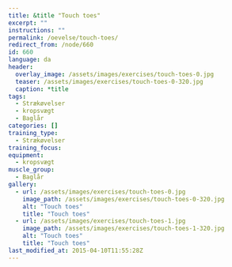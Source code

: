 ```yaml
---
title: &title "Touch toes"
excerpt: ""
instructions: ""
permalink: /oevelse/touch-toes/
redirect_from: /node/660
id: 660
language: da
header:
  overlay_image: /assets/images/exercises/touch-toes-0.jpg
  teaser: /assets/images/exercises/touch-toes-0-320.jpg
  caption: *title
tags:
  - Strækøvelser
  - kropsvægt
  - Baglår
categories: []
training_type: 
  - Strækøvelser
training_focus: 
equipment:
  - kropsvægt
muscle_group:
  - Baglår
gallery:
  - url: /assets/images/exercises/touch-toes-0.jpg
    image_path: /assets/images/exercises/touch-toes-0-320.jpg
    alt: "Touch toes"
    title: "Touch toes"
  - url: /assets/images/exercises/touch-toes-1.jpg
    image_path: /assets/images/exercises/touch-toes-1-320.jpg
    alt: "Touch toes"
    title: "Touch toes"
last_modified_at: 2015-04-10T11:55:28Z
---
```

